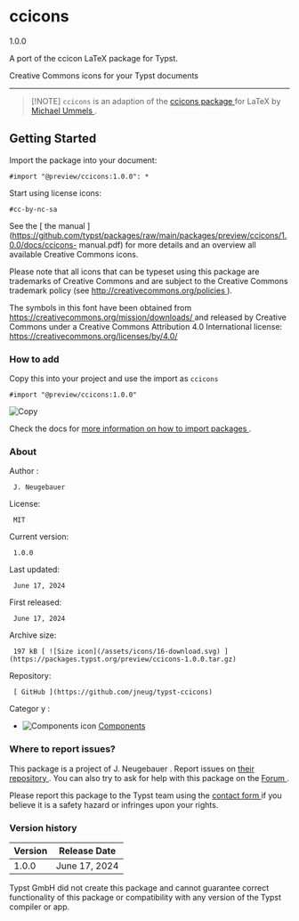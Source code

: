 #  ccicons

1.0.0

A port of the ccicon LaTeX package for Typst.

Creative Commons icons for your Typst documents

* * *

> [!NOTE] ` ccicons ` is an adaption of the [ ccicons package
> ](https://ctan.org/pkg/ccicons) for LaTeX by [ Michael Ummels
> ](https://github.com/ummels) .

##  Getting Started

Import the package into your document:

    
    
    #import "@preview/ccicons:1.0.0": *
    

Start using license icons:

    
    
    #cc-by-nc-sa
    

See the [ the manual
](https://github.com/typst/packages/raw/main/packages/preview/ccicons/1.0.0/docs/ccicons-
manual.pdf) for more details and an overview all available Creative Commons
icons.

Please note that all icons that can be typeset using this package are
trademarks of Creative Commons and are subject to the Creative Commons
trademark policy (see [ http://creativecommons.org/policies
](http://creativecommons.org/policies) ).

The symbols in this font have been obtained from [
https://creativecommons.org/mission/downloads/
](https://creativecommons.org/mission/downloads/) and released by Creative
Commons under a Creative Commons Attribution 4.0 International license: [
https://creativecommons.org/licenses/by/4.0/
](https://creativecommons.org/licenses/by/4.0/)

###  How to add

Copy this into your project and use the import as  ` ccicons `

    
    
    #import "@preview/ccicons:1.0.0"

![Copy](/assets/icons/16-copy.svg)

Check the docs for  [ more information on how to import packages
](https://typst.app/docs/reference/scripting/#packages) .

###  About

Author  :

     J. Neugebauer 
License:

     MIT 
Current version:

     1.0.0 
Last updated:

     June 17, 2024 
First released:

     June 17, 2024 
Archive size:

     197 kB [ ![Size icon](/assets/icons/16-download.svg) ](https://packages.typst.org/preview/ccicons-1.0.0.tar.gz)
Repository:

     [ GitHub ](https://github.com/jneug/typst-ccicons)
Categor  y  :

    

  * ![Components icon](/assets/icons/16-package.svg) [ Components ](https://typst.app/universe/search/?category=components)

###  Where to report issues?

This  package  is a project of  J. Neugebauer  .  Report issues on  [ their
repository ](https://github.com/jneug/typst-ccicons) .  You can also try to
ask for help with this  package  on the  [ Forum ](https://forum.typst.app) .

Please report this  package  to the Typst team using the  [ contact form
](https://typst.app/contact) if you believe it is a safety hazard or infringes
upon your rights.

###  Version history

Version  |  Release Date   
---|---  
1.0.0  |  June 17, 2024   
  
Typst GmbH did not create this  package  and cannot guarantee correct
functionality of this  package  or compatibility with any version of the Typst
compiler or app.


